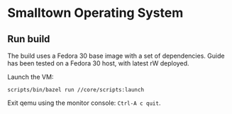 # Smalltown Operating System

## Run build

The build uses a Fedora 30 base image with a set of dependencies.
Guide has been tested on a Fedora 30 host, with latest rW deployed.

Launch the VM:

```
scripts/bin/bazel run //core/scripts:launch
```

Exit qemu using the monitor console: `Ctrl-A c quit`.
